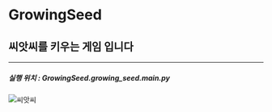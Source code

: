# GrowingSeed
## 씨앗씨를 키우는 게임 입니다

------------

##### 실행 위치 : GrowingSeed.growing_seed.main.py

![씨앗씨](https://user-images.githubusercontent.com/55547842/100563268-5b9e0a80-3301-11eb-97ae-745e8eb240a0.png)
